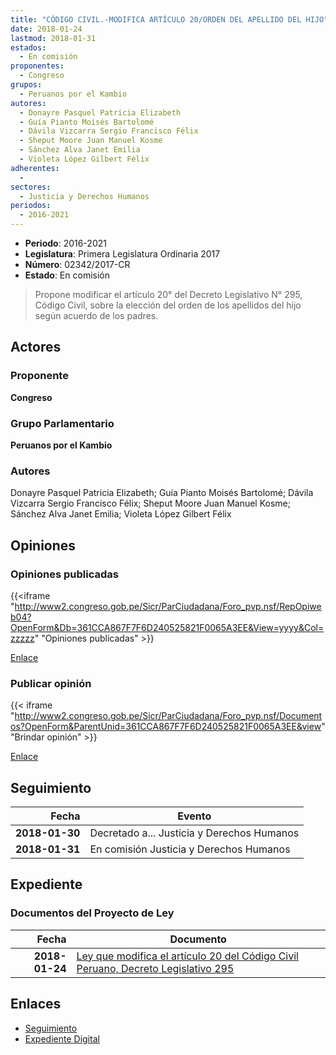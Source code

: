 ```yaml
---
title: "CÓDIGO CIVIL.-MODIFICA ARTÍCULO 20/ORDEN DEL APELLIDO DEL HIJO"
date: 2018-01-24
lastmod: 2018-01-31
estados: 
  - En comisión
proponentes: 
  - Congreso
grupos: 
  - Peruanos por el Kambio
autores: 
  - Donayre Pasquel Patricia Elizabeth
  - Guía Pianto Moisés Bartolomé
  - Dávila Vizcarra Sergio Francisco Félix
  - Sheput Moore Juan Manuel Kosme
  - Sánchez Alva Janet Emilia
  - Violeta López Gilbert Félix
adherentes: 
  - 
sectores: 
  - Justicia y Derechos Humanos
periodos: 
  - 2016-2021
---
```


- **Periodo**: 2016-2021
- **Legislatura**: Primera Legislatura Ordinaria 2017
- **Número**: 02342/2017-CR
- **Estado**: En comisión

> Propone modificar el artículo 20° del Decreto Legislativo N° 295, Código Civil, sobre la elección del orden de los apellidos del hijo según acuerdo de los padres.


## Actores

### Proponente

**Congreso**

### Grupo Parlamentario

**Peruanos por el Kambio**

### Autores

Donayre Pasquel Patricia Elizabeth; Guía Pianto Moisés Bartolomé; Dávila Vizcarra Sergio Francisco Félix; Sheput Moore Juan Manuel Kosme; Sánchez Alva Janet Emilia; Violeta López Gilbert Félix


## Opiniones

### Opiniones publicadas

{{<iframe "http://www2.congreso.gob.pe/Sicr/ParCiudadana/Foro_pvp.nsf/RepOpiweb04?OpenForm&Db=361CCA867F7F6D240525821F0065A3EE&View=yyyy&Col=zzzzz" "Opiniones publicadas" >}}

[Enlace](http://www2.congreso.gob.pe/Sicr/ParCiudadana/Foro_pvp.nsf/RepOpiweb04?OpenForm&Db=361CCA867F7F6D240525821F0065A3EE&View=yyyy&Col=zzzzz)
### Publicar opinión

{{< iframe "http://www2.congreso.gob.pe/Sicr/ParCiudadana/Foro_pvp.nsf/Documentos?OpenForm&ParentUnid=361CCA867F7F6D240525821F0065A3EE&view" "Brindar opinión" >}}

[Enlace](http://www2.congreso.gob.pe/Sicr/ParCiudadana/Foro_pvp.nsf/Documentos?OpenForm&ParentUnid=361CCA867F7F6D240525821F0065A3EE&view)

## Seguimiento

| Fecha | Evento |
|------:|--------|
| **2018-01-30** | Decretado a... Justicia y Derechos Humanos|
| **2018-01-31** | En comisión Justicia y Derechos Humanos|


## Expediente


### Documentos del Proyecto de Ley

| Fecha | Documento |
|------:|--------|
| **2018-01-24** | [Ley que modifica el artículo 20 del Código Civil Peruano, Decreto Legislativo 295](http://www.leyes.congreso.gob.pe/Documentos/2016_2021/Proyectos_de_Ley_y_de_Resoluciones_Legislativas/PL02342_20180124.pdf) |

## Enlaces 

- [Seguimiento](http://www2.congreso.gob.pe/Sicr/TraDocEstProc/CLProLey2016.nsf/f7fff46988ca05b1052578e100829cc7/74605b5e35bc96cc0525821f006364fe?OpenDocument)
- [Expediente Digital](http://www2.congreso.gob.pe/Sicr/TraDocEstProc/CLProLey2016.nsf/f7fff46988ca05b1052578e100829cc7/74605b5e35bc96cc0525821f006364fe?OpenDocument&Click=05257FB7005EB655.eb71d0cf91d8294e05256cdf006b5706/$Body/0.1C6C)

